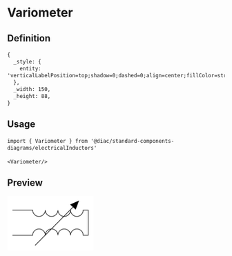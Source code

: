 # Variometer

## Definition

```
{
  _style: { 
    entity: 'verticalLabelPosition=top;shadow=0;dashed=0;align=center;fillColor=strokeColor;html=1;verticalAlign=bottom;strokeWidth=1;shape=mxgraph.electrical.inductors.variometer;',
  },
  _width: 150,
  _height: 88,
}
```

## Usage

```
import { Variometer } from '@diac/standard-components-diagrams/electricalInductors'

<Variometer/>
```

## Preview

<img src="./variometer.png" width="200"/>
